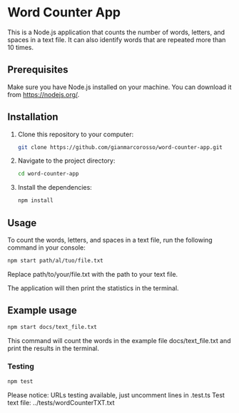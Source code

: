 # Word Counter App

This is a Node.js application that counts the number of words, letters, and spaces in a text file. It can also identify words that are repeated more than 10 times.

## Prerequisites

Make sure you have Node.js installed on your machine. You can download it from https://nodejs.org/.

## Installation

1. Clone this repository to your computer:

   ```bash
   git clone https://github.com/gianmarcorosso/word-counter-app.git

2. Navigate to the project directory:
   ```bash
   cd word-counter-app

3. Install the dependencies:
   ```bash
   npm install

## Usage

To count the words, letters, and spaces in a text file, run the following command in your console:
```bash
npm start path/al/tuo/file.txt
```
Replace path/to/your/file.txt with the path to your text file.

The application will then print the statistics in the terminal.

## Example usage

```bash
npm start docs/text_file.txt
```
This command will count the words in the example file docs/text_file.txt and print the results in the terminal.

### Testing

```bash
npm test
```
Please notice:
URLs testing available, just uncomment lines in .test.ts
Test text file:
../tests/wordCounterTXT.txt
